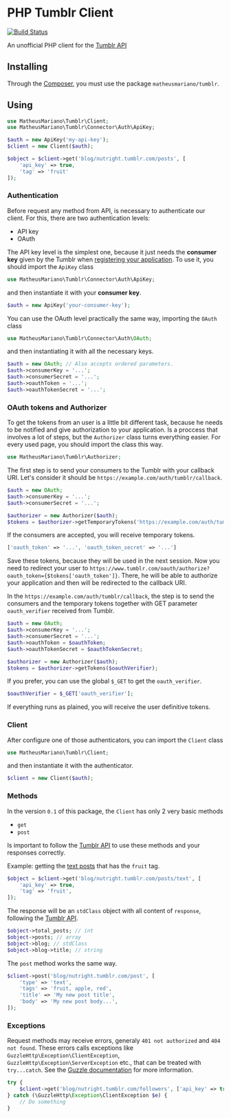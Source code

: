# PHP Tumblr Client

[![Build Status](https://travis-ci.org/matheusmariano/tumblr-php.svg)](https://travis-ci.org/matheusmariano/tumblr-php)

An unofficial PHP client for the [Tumblr API](https://www.tumblr.com/docs/en/api/v2)

## Installing
Through the [Composer](https://getcomposer.org/), you must use the package `matheusmariano/tumblr`.
## Using
``` php
use MatheusMariano\Tumblr\Client;
use MatheusMariano\Tumblr\Connector\Auth\ApiKey;

$auth = new ApiKey('my-api-key');
$client = new Client($auth);

$object = $client->get('blog/nutright.tumblr.com/posts', [
    'api_key' => true,
    'tag' => 'fruit'
]);
```
### Authentication
Before request any method from API, is necessary to authenticate our client. For this, there are two authentication levels:

- API key
- OAuth

The API key level is the simplest one, because it just needs the **consumer key** given by the Tumblr when [registering your application](https://www.tumblr.com/oauth/apps). To use it, you should import the `ApiKey` class
``` php
use MatheusMariano\Tumblr\Connector\Auth\ApiKey;
```
and then instantiate it with your **consumer key**.
``` php
$auth = new ApiKey('your-consumer-key');
```
You can use the OAuth level practically the same way, importing the `OAuth` class
``` php
use MatheusMariano\Tumblr\Connector\Auth\OAuth;
```
and then instantiating it with all the necessary keys.
``` php
$auth = new OAuth; // Also accepts ordered parameters.
$auth->consumerKey = '...';
$auth->consumerSecret = '...';
$auth->oauthToken = '...';
$auth->oauthTokenSecret = '...';
```
### OAuth tokens and Authorizer
To get the tokens from an user is a little bit different task, because he needs to be notified and give authorization to your application. Is a proccess that involves a lot of steps, but the `Authorizer` class turns everything easier. For every used page, you should import the class this way.
``` php
use MatheusMariano\Tumblr\Authorizer;
```
The first step is to send your consumers to the Tumblr with your callback URI. Let's consider it should be `https://example.com/auth/tumblr/callback`.
``` php
$auth = new OAuth;
$auth->consumerKey = '...';
$auth->consumerSecret = '...';

$authorizer = new Authorizer($auth);
$tokens = $authorizer->getTemporaryTokens('https://example.com/auth/tumblr/callback');
```
If the consumers are accepted, you will receive temporary tokens.
``` php
['oauth_token' => '...', 'oauth_token_secret' => '...']
```
Save these tokens, because they will be used in the next session. Now you need to redirect your user to `https://www.tumblr.com/oauth/authorize?oauth_token={$tokens['oauth_token']}`. There, he will be able to authorize your application and then will be redirected to the callback URI.

In the `https://example.com/auth/tumblr/callback`, the step is to send the consumers and the temporary tokens together with GET parameter `oauth_verifier` received from Tumblr.
``` php
$auth = new OAuth;
$auth->consumerKey = '...';
$auth->consumerSecret = '...';
$auth->oauthToken = $oauthToken;
$auth->oauthTokenSecret = $oauthTokenSecret;

$authorizer = new Authorizer($auth);
$tokens = $authorizer->getTokens($oauthVerifier);
```
If you prefer, you can use the global `$_GET` to get the `oauth_verifier`.
``` php
$oauthVerifier = $_GET['oauth_verifier'];
```
If everything runs as plained, you will receive the user definitive tokens.
### Client
After configure one of those authenticators, you can import the `Client` class
``` php
use MatheusMariano\Tumblr\Client;
```
and then instantiate it with the authenticator.
``` php
$client = new Client($auth);
```
### Methods
In the version `0.1` of this package, the `Client` has only 2 very basic methods

- `get`
- `post`

Is important to follow the [Tumblr API](https://www.tumblr.com/docs/en/api/v2) to use these methods and your responses correctly.

Example: getting the [text posts](https://www.tumblr.com/docs/en/api/v2#text-posts) that has the `fruit` tag.
``` php
$object = $client->get('blog/nutright.tumblr.com/posts/text', [
    'api_key' => true,
    'tag' => 'fruit',
]);
```
The response will be an `stdClass` object with all content of `response`, following the [Tumblr API](https://www.tumblr.com/docs/en/api/v2).
``` php
$object->total_posts; // int
$object->posts; // array
$object->blog; // stdClass
$object->blog->title; // string
```
The `post` method works the same way.
``` php
$client->post('blog/nutright.tumblr.com/post', [
    'type' => 'text',
    'tags' => 'fruit, apple, red',
    'title' => 'My new post title',
    'body' => 'My new post body...',
]);
```
### Exceptions
Request methods may receive errors, generaly `401 not authorized` and `404 not found`. These errors calls exceptions like `GuzzleHttp\Exception\ClientException`, `GuzzleHttp\Exception\ServerException` etc., that can be treated with `try...catch`. See the [Guzzle documentation](http://docs.guzzlephp.org/en/latest/quickstart.html#exceptions) for more information.
``` php
try {
    $client->get('blog/nutright.tumblr.com/followers', ['api_key' => true]);
} catch (\GuzzleHttp\Exception\ClientException $e) {
    // Do something
}
```
